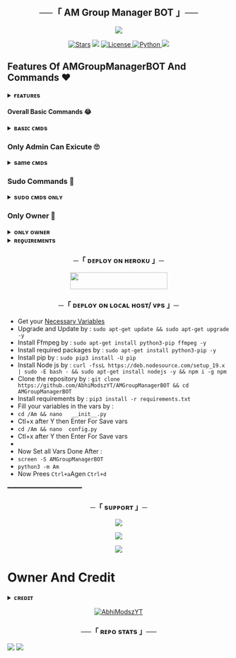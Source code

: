 
<h2 align="center">
    ──「 AM Group Manager BOT 」──
</h2>

<p align="center">
  <img src="https://telegra.ph/file/f20237d3a028a343d595a.jpg">
</p>

<p align="center">
<a href="https://github.com/AbhiModszYT/AMGroupManagerBOT/stargazers"><img src="https://img.shields.io/github/stars/AbhiModszYT/AMGroupManagerBOT?color=black&logo=github&logoColor=black&style=for-the-badge" alt="Stars" /></a>
<a href="https://github.com/AbhiModszYT/AMGroupManagerBOT/network/members"> <img src="https://img.shields.io/github/forks/AbhiModszYT/AMGroupManagerBOT?color=black&logo=github&logoColor=black&style=for-the-badge" /></a>
<a href="https://github.com/AbhiModszYT/AMGroupManagerBOT/blob/main/LICENSE"> <img src="https://img.shields.io/badge/License-MIT-blueviolet?style=for-the-badge" alt="License" /> </a>
<a href="https://www.python.org/"> <img src="https://img.shields.io/badge/Written%20in-Python-orange?style=for-the-badge&logo=python" alt="Python" /> </a>
<a href="https://github.com/AbhiModszYT/AMGroupManagerBOT/commits/AbhiModszYT"> <img src="https://img.shields.io/github/last-commit/AbhiModszYT/AMGroupManagerBOT?color=blue&logo=github&logoColor=green&style=for-the-badge" /></a>
</p>

## Features Of AMGroupManagerBOT And Commands ❤️

<details>
<summary><b>ғᴇᴀᴛᴜʀᴇs</b></summary>
<br>

- Thumbnail Support
- Audio And Video
- Gban User
- Settings
- Control with buttons
- Lyrics Scrapper
- Broadcast Bot
- Statistic Collector
- Block / Unblock (restrict user for using your bot)
</details>

#### Overall Basic Commands 😂
<details>
<summary><b>ʙᴀsɪᴄ ᴄᴍᴅs</b></summary>
<br>

- `/ban <song name>` - user ban from group 
- `/unban` - bandded user unban 
- `/song <song name>` - download songs you want quickly
- `/search <query>` - search videos on youtube with details
- `/vsong <song name>` - download videos you want quickly
- `/lyric <song name>` - lyrics scrapper
</details>

### Only Admin Can Exicute 🙄

<details>
<summary><b>same ᴄᴍᴅs</b></summary>
<br>

- `/promote` - make new admin
- `/demote` - downgread from admin / demote
- `/mute` - mute in group chat 
- `/unmute` - unmute muted user
- `/filters` - List all active filters saved in the chat.
- `/ping` - check the bot ping status
- `/modcheck` -  Check a user's modcheck status in this chat.
- `/modlist ` -  List all mod users.
- `/unmod ` - Unmod of a user. They will now can't ban, mute and warn anAm.
- `/tgt ` - Get Telegraph Link of Replied Text
</details>

### Sudo Commands 🤭
<details>
<summary><b>sᴜᴅᴏ ᴄᴍᴅs ᴏɴʟʏ</b></summary>
<br>
- `/gban` - gban user
- `/stats` - bot n users stats check
</details>
    
### Only Owner 🙈
<details>
<summary><b>ᴏɴʟʏ ᴏᴡɴᴇʀ</b></summary>
<br>
 `/broadcast` - order the assistant to leave all groups
</details>


</details>

<details>
<summary><b>ʀᴇǫᴜɪʀᴇᴍᴇɴᴛs</b></summary>
<br>
    
- [ᴘʏᴛʜᴏɴ𝟹.10](https://www.python.org/downloads/release/python-390/)
- [ᴛᴇʟᴇɢʀᴀᴍ ᴀᴘɪ ᴋᴇʏ](https://docs.pyrogram.org/intro/setup#api-keys)
- [ᴛᴇʟᴇɢʀᴀᴍ ʙᴏᴛ ᴛᴏᴋᴇɴ](https://telegram.dog/botfather)
 
</details>


<h3 align="center">
    ─「 ᴅᴇᴩʟᴏʏ ᴏɴ ʜᴇʀᴏᴋᴜ 」─
</h3>

<p align="center"><a href="https://dashboard.heroku.com/new?template=https://github.com/AbhiModszYT/AMGroupManagerBOT"> <img src="https://img.shields.io/badge/Deploy%20On%20Heroku-black?style=for-the-badge&logo=heroku" width="220" height="38.45"/></a></p>

<h3 align="center">
    ─「 ᴅᴇᴩʟᴏʏ ᴏɴ ʟᴏᴄᴀʟ ʜᴏsᴛ/ ᴠᴘs 」─
</h3>

- Get your [Necessary Variables](https://github.com/AbhiModszYT/AMGroupManagerBOT/blob/main/sample.env)
- Upgrade and Update by :
`sudo apt-get update && sudo apt-get upgrade -y`
- Install Ffmpeg by :
`sudo apt-get install python3-pip ffmpeg -y`
- Install required packages by :
`sudo apt-get install python3-pip -y`
- Install pip by :
`sudo pip3 install -U pip`
- Install Node js by :
`curl -fssL https://deb.nodesource.com/setup_19.x | sudo -E bash - && sudo apt-get install nodejs -y && npm i -g npm`
- Clone the repository by :
`git clone https://github.com/AbhiModszYT/AMGroupManagerBOT && cd AMGroupManagerBOT`
- Install requirements by :
`pip3 install -r requirements.txt`
- Fill your variables in the vars by :
- `cd /Am && nano   __init__.py`
- Ctl+x after Y then Enter For Save vars
- `cd /Am && nano  config.py`
- Ctl+x after Y then Enter For Save vars
- 
- Now Set all Vars Done After :
- `screen -S AMGroupManagerBOT`
- `python3 -m Am`
- Now Prees `Ctrl+a`Agen  `Ctrl+d`

━━━━━━━━━━━━━━━━━━━━

<h3 align="center">
    ─「 sᴜᴩᴩᴏʀᴛ 」─
</h3>

<p align="center">
<a href="https://t.me/AM_YTSupport"><img src="https://img.shields.io/badge/-Support%20Group-blue.svg?style=for-the-badge&logo=Telegram"></a>
</p>

<p align="center">
<a href="https://telegram.me/AbhiModszYT_Return"><img src="https://img.shields.io/badge/-Support%20Channel-blue.svg?style=for-the-badge&logo=Telegram"></a>
</p>

<p align="center">
<a href="https://telegram.me/AMBOTYT"><img src="https://img.shields.io/badge/-Support%20Channel-blue.svg?style=for-the-badge&logo=Telegram"></a>
</p>

# Owner And Credit
<details>
<summary><b>ᴄʀᴇᴅɪᴛ</b></summary>
<br>

<h3 align="center">
   ᴄʀᴇᴅɪᴛs 
## sᴘᴇᴄɪᴀʟ ᴄʀᴇᴅɪᴛ

- [AbhiModszYT](https://telegram.dog/AM_YTBOTT)
</details>

</h3>

<p align="center">
<a href="https://github.com/AbhiModszYT"> <img src="https://img.shields.io/badge/AbhiModszYT-black?style=for-the-badge&logo=github" alt="AbhiModszYT" /> </a>
</p>

<h3 align="center">──「 ʀᴇᴘᴏ sᴛᴀᴛs 」──</h3>
<a href="https://github.com/AbhiModszYT/AMGroupManagerBOT"><img src="https://github-readme-stats.vercel.app/api/pin/?username=AbhiModszYT&repo=AMGroupManagerBOT&theme=chartreuse-dark"></a>



<img src="https://user-images.githubusercontent.com/73097560/115834477-dbab4500-a447-11eb-908a-139a6edaec5c.gif">
